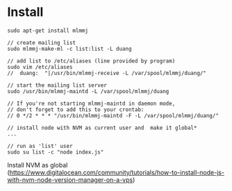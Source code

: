 # Install

    sudo apt-get install mlmmj

    // create mailing list
    sudo mlmmj-make-ml -c list:list -L duang

    // add list to /etc/aliases (line provided by program)
    sudo vim /etc/aliases  
    //  duang:  "|/usr/bin/mlmmj-receive -L /var/spool/mlmmj/duang/"

    // start the mailing list server 
    sudo /usr/bin/mlmmj-maintd -L /var/spool/mlmmj/duang 
    
    // If you're not starting mlmmj-maintd in daemon mode,
    // don't forget to add this to your crontab:
    // 0 */2 * * * "/usr/bin/mlmmj-maintd -F -L /var/spool/mlmmj/duang/"

    // install node with NVM as current user and  make it global*
    ...

    // run as 'list' user 
    sudo su list -c "node index.js"

 Install NVM as global (https://www.digitalocean.com/community/tutorials/how-to-install-node-js-with-nvm-node-version-manager-on-a-vps)


